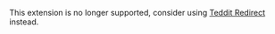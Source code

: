 This extension is no longer supported, consider using
[Teddit Redirect](https://addons.mozilla.org/en-US/firefox/addon/reddit-to-teddit-redirect/)
instead.
